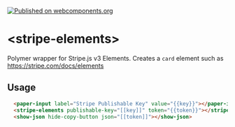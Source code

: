 [![Published on webcomponents.org](https://img.shields.io/badge/webcomponents.org-published-blue.svg)](https://www.webcomponents.org/element/bennypowers/stripe-elements)

# \<stripe-elements\>

Polymer wrapper for Stripe.js v3 Elements. Creates a `card` element such as https://stripe.com/docs/elements

## Usage
<!--
```
<custom-element-demo>
  <template>
    <link rel="import" href="polymer/polymer.html">
    <link rel="import" href="../paper-input/paper-input.html">
    <link rel="import" href="../show-json/show-json.html">
    <link rel="import" href="stripe-elements.html">
    <template is="dom-bind">
      <next-code-block></next-code-block>
    </template>
  </template>
</custom-element-demo>
```
-->
```html
  <paper-input label="Stripe Publishable Key" value="{{key}}"></paper-input>
  <stripe-elements publishable-key="[[key]]" token="{{token}}"></stripe-elements>
  <show-json hide-copy-button json="[[token]]"></show-json>
```
